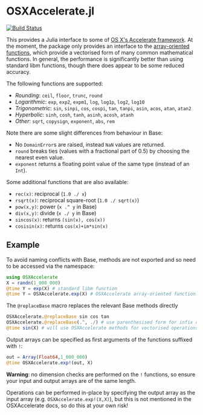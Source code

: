 # OSXAccelerate.jl

[![Build Status](https://travis-ci.org/simonbyrne/OSXAccelerate.jl.svg?branch=master)](https://travis-ci.org/simonbyrne/OSXAccelerate.jl)

This provides a Julia interface to some of
[OS X's Accelerate framework](https://developer.apple.com/library/mac/documentation/Accelerate/Reference/AccelerateFWRef/). At
the moment, the package only provides an interface to the
[array-oriented functions](https://developer.apple.com/library/mac/documentation/Performance/Conceptual/vecLib/index.html#//apple_ref/doc/uid/TP30000414-357225),
which provide a vectorised form of many common mathematical functions. In
general, the performance is significantly better than using standard libm
functions, though there does appear to be some reduced accuracy.

The following functions are supported:
 * *Rounding*: `ceil`, `floor`, `trunc`, `round`
 * *Logarithmic*: `exp`, `exp2`, `expm1`, `log`, `log1p`, `log2`, `log10`
 * *Trigonometric*: `sin`, `sinpi`, `cos`, `cospi`, `tan`, `tanpi`, `asin`, `acos`, `atan`, `atan2`
 * *Hyperbolic*: `sinh`, `cosh`, `tanh`, `asinh`, `acosh`, `atanh`
 * *Other*: `sqrt`, `copysign`, `exponent`, `abs`, `rem`

Note there are some slight differences from behaviour in Base:
 * No `DomainError`s are raised, instead `NaN` values are returned.
 * `round` breaks ties (values with a fractional part of 0.5) by choosing the
   nearest even value.
 * `exponent` returns a floating point value of the same type (instead of an `Int`).

Some additional functions that are also available:
* `rec(x)`: reciprocal (`1.0 ./ x`)
* `rsqrt(x)`: reciprocal square-root (`1.0 ./ sqrt(x)`)
* `pow(x,y)`: power (`x .^ y` in Base)
* `div(x,y)`: divide (`x ./ y` in Base)
* `sincos(x)`: returns `(sin(x), cos(x))`
* `cosisin(x)`: returns `cos(x)+im*sin(x)`

## Example

To avoid naming conflicts with Base, methods are not exported and so need to
be accessed via the namespace:
```julia
using OSXAccelerate
X = randn(1_000_000)
@time Y = exp(X) # standard libm function
@time Y = OSXAccelerate.exp(X) # OSXAccelerate array-oriented function
```

The `@replaceBase` macro replaces the relevant Base methods directly
```julia
OSXAccelerate.@replaceBase sin cos tan
OSXAccelerate.@replaceBase(.^, ./) # use parenthesised form for infix ops
@time sin(X) # will use OSXAccelerate methods for vectorised operations
```

Output arrays can be specified as first arguments of the functions suffixed
with `!`:
```julia
out = Array(Float64,1_000_000)
@time OSXAccelerate.exp!(out, X)
```

**Warning**: no dimension checks are performed on the `!` functions, so ensure
  your input and output arrays are of the same length.

Operations can be performed in-place by specifying the output array as the
input array (e.g. `OSXAccelerate.exp!(X,X)`), but this is not mentioned in the
OSXAccelerate docs, so do this at your own risk!
